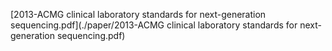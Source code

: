[2013-ACMG clinical laboratory standards for next-generation sequencing.pdf](./paper/2013-ACMG clinical laboratory standards for next-generation sequencing.pdf)